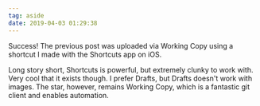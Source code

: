 ```yaml
---
tag: aside
date: 2019-04-03 01:29:38
---
```

Success! The previous post was uploaded via Working Copy using a shortcut I made with the Shortcuts app on iOS. 

Long story short, Shortcuts is powerful, but 
extremely clunky to work with. Very cool that it exists though. I prefer Drafts, but Drafts doesn't work with images. The star, however, remains Working Copy, which is a fantastic git client and enables automation. 
